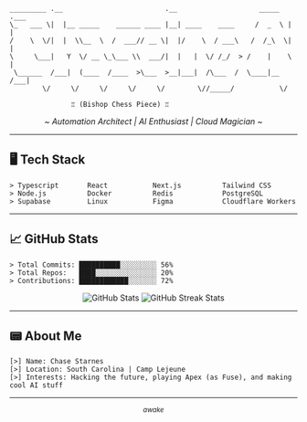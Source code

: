 ```
_________ .__                         .__                    _____  .___ 
\_   ___ \|  |__ _____    ______ ____ |__| ____    ____     /  _  \ |   |
/    \  \/|  |  \\__  \  /  ___// __ \|  |/    \  / ___\   /  /_\  \|   |
\     \___|   Y  \/ __ \_\___ \\  ___/|  |   |  \/ /_/  > /    |    \   |
 \______  /___|  (____  /____  >\___  >__|___|  /\___  /  \____|__  /___|
        \/     \/     \/     \/     \/        \//_____/           \/     

               ♖ (Bishop Chess Piece) ♖
```

<p align="center">
  <em>~ Automation Architect | AI Enthusiast | Cloud Magician ~</em>
</p>

---

## 🖥️ Tech Stack
```
> Typescript       React           Next.js          Tailwind CSS
> Node.js          Docker          Redis            PostgreSQL
> Supabase         Linux           Figma            Cloudflare Workers
```

---

## 📈 GitHub Stats
```
> Total Commits: ██████████░░░░░░░░░ 56%
> Total Repos:   ████░░░░░░░░░░░░░░░ 20%
> Contributions: ████████████░░░░░░░ 72%
```

<div align="center">
  <img src="https://github-readme-stats.vercel.app/api?username=chasestarnes&show_icons=true&theme=dark&hide_title=true&hide_border=true&count_private=true" alt="GitHub Stats" />
  <img src="https://github-readme-streak-stats.herokuapp.com/?user=chasestarnes&theme=dark&hide_border=true" alt="GitHub Streak Stats" />
</div>

---

## 📟 About Me
```
[>] Name: Chase Starnes
[>] Location: South Carolina | Camp Lejeune
[>] Interests: Hacking the future, playing Apex (as Fuse), and making cool AI stuff
```

---

<p align="center">
  <small><em>awake</em></small>
</p>
